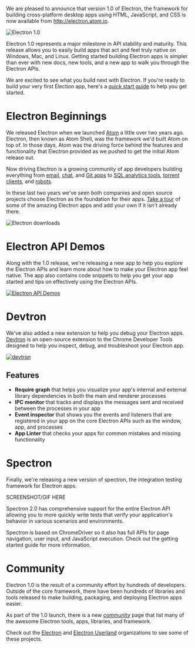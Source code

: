 We are pleased to announce that version 1.0 of Electron, the framework
for building cross-platform desktop apps using HTML, JavaScript, and CSS is now
available from http://electron.atom.io.

![Electron 1.0](https://cloud.githubusercontent.com/assets/378023/15007352/315f5eea-1213-11e6-984e-21f5dab31267.png)

Electron 1.0 represents a major milestone in API stability and maturity. This
release allows you to easily build apps that act and feel truly native on Windows,
Mac, and Linux. Getting started building Electron apps is simpler than ever
with new docs, new tools, and a new app to walk you through the Electron APIs.

We are excited to see what you build next with Electron. If you're ready to
build your very first Election app, here's a [quick start guide][quick-start] to
help you get started.

# Electron Beginnings

We released Electron when we launched [Atom][atom] a little over two years ago.
Electron, then known as Atom Shell, was the framework we'd built Atom on top of.
In those days, Atom was the driving force behind the features and functionality
that Electron provided as we pushed to get the initial Atom release out.

Now driving Electron is a growing community of app developers building
everything from [email][nylas], [chat][slack], and [Git apps][gitkraken] to
[SQL analytics tools][wagon], [torrent clients][webtorrent], and [robots][jibo].

In these last two years we've seen both companies and open source projects
choose Electron as the foundation for their apps. [Take a tour][apps] of some
of the amazing Electron apps and add your own if it isn't already there.

![Electron downloads](https://cloud.githubusercontent.com/assets/378023/15017612/32b74224-1251-11e6-969b-ee5022e15577.png)

# Electron API Demos

Along with the 1.0 release, we're releasing a new app to help you explore the
Electron APIs and learn more about how to make your Electron app feel native.
The app also contains code snippets to help you get your app started and tips
on effectively using the Electron APIs.

[![Electron API Demos](https://cloud.githubusercontent.com/assets/378023/15016148/ae06cc80-124a-11e6-80dd-076d83e492f6.png)](https://github.com/electron/electron-api-demos)

# Devtron

We've also added a new extension to help you debug your Electron
apps. [Devtron][devtron] is an open-source extension to the Chrome Developer Tools designed
to help you inspect, debug, and troubleshoot your Electron app.

[![devtron](https://cloud.githubusercontent.com/assets/671378/14900253/8f794de8-0d44-11e6-8972-37886b716e60.png)][devtron]

## Features

  * **Require graph** that helps you visualize your app's internal and external
    library dependencies in both the main and renderer processes
  * **IPC monitor** that tracks and displays the messages sent and received
    between the processes in your app
  * **Event inspector** that shows you the events and listeners that are registered
    in your app on the core Electron APIs such as the window, app, and processes
  * **App Linter** that checks your apps for common mistakes and missing
    functionality

# Spectron

Finally, we're releasing a new version of spectron, the integration testing
framework for Electron apps.

SCREENSHOT/GIF HERE

Spectron 2.0 has comprehensive support for the entire Electron API allowing you
to more quickly write tests that verify your application's behavior in various
scenarios and environments.

Spectron is based on ChromeDriver so it also has full APIs for page
navigation, user input, and JavaScript execution. Check out the getting started
guide for more information.

# Community

Electron 1.0 is the result of a community effort by hundreds of developers.
Outside of the core framework, there have been hundreds of libraries and tools
released to make building, packaging, and deploying Electron apps easier.

As part of the 1.0 launch, there is a new [community][community] page that
list many of the awesome Electron tools, apps, libraries, and framework.

Check out the [Electron][electron-org] and [Electron Userland][electron-userland]
organizations to see some of these projects.

[apps]: http://electron.atom.io/apps
[atom]: https://atom.io
[community]: http://electron.atom.io/community
[devtron]: https://electron.atom.io/devtron
[electron-org]: https://github.com/electron
[electron-userland]: https://github.com/electron-userland
[gitkraken]: https://www.gitkraken.com
[jibo]: https://www.jibo.com
[nylas]: https://nylas.com
[quick-start]: http://electron.atom.io/docs/latest/tutorial/quick-start
[slack]: https://slack.com
[wagon]: https://www.wagonhq.com
[webtorrent]: https://webtorrent.io/desktop
